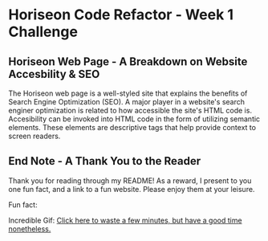 # Horiseon Code Refactor - Week 1 Challenge 

## Horiseon Web Page -  A Breakdown on Website Accesbility & SEO 

The Horiseon web page is a well-styled site that explains the benefits of Search Engine Optimization (SEO). A major player in a website's search enginer optimization is related to how accessible the site's HTML code is. Accesibility can be invoked into HTML code in the form of utilizing semantic elements. These elements are descriptive tags that help provide context to screen readers.

## End Note - A Thank You to the Reader 

Thank you for reading through my README! As a reward, I present to you one fun fact, and a link to a fun website. Please enjoy them at your leisure. 

Fun fact: 

Incredible Gif: [Click here to waste a few minutes, but have a good time nonetheless.](https://pointerpointer.com/)

